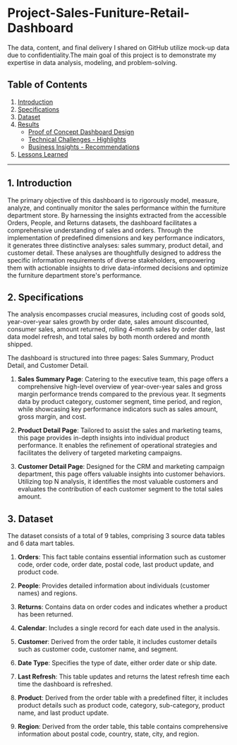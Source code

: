 # Project-Sales-Funiture-Retail-Dashboard
The data, content, and final delivery I shared on GitHub utilize mock-up data due to confidentiality.The main goal of this project is to demonstrate my expertise in data analysis, modeling, and problem-solving.

## Table of Contents

1. [Introduction](#introduction)
2. [Specifications](#specifications)
3. [Dataset](#dataset)
4. [Results](#results)
    - [Proof of Concept Dashboard Design](#proof-of-concept-dashboard-design)
    - [Technical Challenges - Highlights](#technical-challenges-highlights)
    - [Business Insights - Recommendations](#business-insights-recommendations)
5. [Lessons Learned](#lesson-learned)

---

## 1. Introduction <a name="introduction"></a>
The primary objective of this dashboard is to rigorously model, measure, analyze, and continually monitor the sales performance within the furniture department store. By harnessing the insights extracted from the accessible Orders, People, and Returns datasets, the dashboard facilitates a comprehensive understanding of sales and orders. Through the implementation of predefined dimensions and key performance indicators, it generates three distinctive analyses: sales summary, product detail, and customer detail. These analyses are thoughtfully designed to address the specific information requirements of diverse stakeholders, empowering them with actionable insights to drive data-informed decisions and optimize the furniture department store's performance.

## 2. Specifications <a name="specifications"></a>
The analysis encompasses crucial measures, including cost of goods sold, year-over-year sales growth by order date, sales amount discounted, consumer sales, amount returned, rolling 4-month sales by order date, last data model refresh, and total sales by both month ordered and month shipped.

The dashboard is structured into three pages: Sales Summary, Product Detail, and Customer Detail.

1. **Sales Summary Page**: Catering to the executive team, this page offers a comprehensive high-level overview of year-over-year sales and gross margin performance trends compared to the previous year. It segments data by product category, customer segment, time period, and region, while showcasing key performance indicators such as sales amount, gross margin, and cost.

2. **Product Detail Page**: Tailored to assist the sales and marketing teams, this page provides in-depth insights into individual product performance. It enables the refinement of operational strategies and facilitates the delivery of targeted marketing campaigns.

3. **Customer Detail Page**: Designed for the CRM and marketing campaign department, this page offers valuable insights into customer behaviors. Utilizing top N analysis, it identifies the most valuable customers and evaluates the contribution of each customer segment to the total sales amount.

## 3. Dataset <a name="dataset"></a>

The dataset consists of a total of 9 tables, comprising 3 source data tables and 6 data mart tables.

1. **Orders**: This fact table contains essential information such as customer code, order code, order date, postal code, last product update, and product code.

2. **People**: Provides detailed information about individuals (customer names) and regions.

3. **Returns**: Contains data on order codes and indicates whether a product has been returned.

4. **Calendar**: Includes a single record for each date used in the analysis.

5. **Customer**: Derived from the order table, it includes customer details such as customer code, customer name, and segment.

6. **Date Type**: Specifies the type of date, either order date or ship date.

7. **Last Refresh**: This table updates and returns the latest refresh time each time the dashboard is refreshed.

8. **Product**: Derived from the order table with a predefined filter, it includes product details such as product code, category, sub-category, product name, and last product update.

9. **Region**: Derived from the order table, this table contains comprehensive information about postal code, country, state, city, and region.

